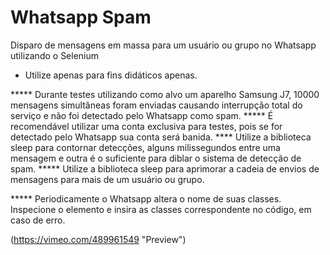# Whatsapp Spam 
Disparo de  mensagens em massa para um usuário ou grupo no Whatsapp utilizando o Selenium

* Utilize apenas para fins didáticos apenas.

***** Durante testes utilizando como alvo um aparelho Samsung J7, 10000 mensagens simultâneas  foram enviadas causando interrupção total do serviço e não foi detectado pelo Whatsapp como spam.
***** É recomendável utilizar uma conta exclusiva para testes, pois se for detectado pelo Whatsapp sua conta será banida.
**** Utilize a biblioteca sleep para contornar detecções, alguns milissegundos entre uma mensagem e outra é o suficiente para diblar o sistema de detecção de spam.
***** Utilize a  biblioteca sleep para aprimorar a cadeia de envios de mensagens para mais de um usuário ou grupo.

***** Periodicamente o Whatsapp altera o nome de suas classes. Inspecione o elemento e insira as classes correspondente no código, em caso de erro.

(https://vimeo.com/489961549 "Preview")

